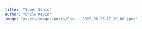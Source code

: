 ```yaml
---
title:  "Super Sonic"
author: "Uncle Kevin"
image: "assets/images/posts/Scan - 2022-06-26 17_19_00.jpeg"
---
```

